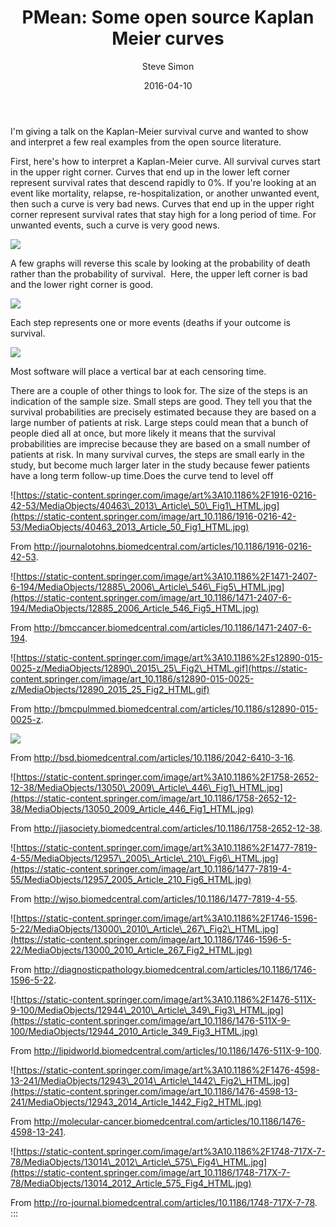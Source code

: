 ﻿---
title: "PMean: Some open source Kaplan Meier curves"
author: "Steve Simon"
source: "http://blog.pmean.com/open-source-km/"
date: "2016-04-10"
category: Blog post
tags: Survival analysis
output: html_document
---

I'm giving a talk on the Kaplan-Meier survival curve and wanted to show
and interpret a few real examples from the open source
literature.

<!---More--->

First, here's how to interpret a Kaplan-Meier curve. All survival curves
start in the upper right corner. Curves that end up in the lower left
corner represent survival rates that descend rapidly to 0%. If you're
looking at an event like mortality, relapse, re-hospitalization, or
another unwanted event, then such a curve is very bad news. Curves that
end up in the upper right corner represent survival rates that stay high
for a long period of time. For unwanted events, such a curve is very
good news.

![](../../../images/open-source-km01.bmp)



A few graphs will reverse this scale by looking at the probability of
death rather than the probability of survival.  Here, the upper left
corner is bad and the lower right corner is good.

![](../../../images/open-source-km02.bmp)



Each step represents one or more events (deaths if your outcome is
survival.

![](../../../images/open-source-km03.bmp)



Most software will place a vertical bar at each censoring time.

There are a couple of other things to look for. The size of the steps is
an indication of the sample size. Small steps are good. They tell you
that the survival probabilities are precisely estimated because they are
based on a large number of patients at risk. Large steps could mean that
a bunch of people died all at once, but more likely it means that the
survival probabilities are imprecise because they are based on a small
number of patients at risk. In many survival curves, the steps are small
early in the study, but become much larger later in the study because
fewer patients have a long term follow-up time.Does the curve tend to
level off

![https://static-content.springer.com/image/art%3A10.1186%2F1916-0216-42-53/MediaObjects/40463\_2013\_Article\_50\_Fig1\_HTML.jpg](https://static-content.springer.com/image/art_10.1186/1916-0216-42-53/MediaObjects/40463_2013_Article_50_Fig1_HTML.jpg)

From
<http://journalotohns.biomedcentral.com/articles/10.1186/1916-0216-42-53>.

![https://static-content.springer.com/image/art%3A10.1186%2F1471-2407-6-194/MediaObjects/12885\_2006\_Article\_546\_Fig5\_HTML.jpg](https://static-content.springer.com/image/art_10.1186/1471-2407-6-194/MediaObjects/12885_2006_Article_546_Fig5_HTML.jpg)

From
<http://bmccancer.biomedcentral.com/articles/10.1186/1471-2407-6-194>.

![https://static-content.springer.com/image/art%3A10.1186%2Fs12890-015-0025-z/MediaObjects/12890\_2015\_25\_Fig2\_HTML.gif](https://static-content.springer.com/image/art_10.1186/s12890-015-0025-z/MediaObjects/12890_2015_25_Fig2_HTML.gif)

From
<http://bmcpulmmed.biomedcentral.com/articles/10.1186/s12890-015-0025-z>.

![](https://media.springernature.com/full/springer-static/image/art%3A10.1186%2F2042-6410-3-16/MediaObjects/13293_2012_Article_35_Fig2_HTML.jpg)

From <http://bsd.biomedcentral.com/articles/10.1186/2042-6410-3-16>.

![https://static-content.springer.com/image/art%3A10.1186%2F1758-2652-12-38/MediaObjects/13050\_2009\_Article\_446\_Fig1\_HTML.jpg](https://static-content.springer.com/image/art_10.1186/1758-2652-12-38/MediaObjects/13050_2009_Article_446_Fig1_HTML.jpg)

From
<http://jiasociety.biomedcentral.com/articles/10.1186/1758-2652-12-38>.

![https://static-content.springer.com/image/art%3A10.1186%2F1477-7819-4-55/MediaObjects/12957\_2005\_Article\_210\_Fig6\_HTML.jpg](https://static-content.springer.com/image/art_10.1186/1477-7819-4-55/MediaObjects/12957_2005_Article_210_Fig6_HTML.jpg)

From <http://wjso.biomedcentral.com/articles/10.1186/1477-7819-4-55>.

![https://static-content.springer.com/image/art%3A10.1186%2F1746-1596-5-22/MediaObjects/13000\_2010\_Article\_267\_Fig2\_HTML.jpg](https://static-content.springer.com/image/art_10.1186/1746-1596-5-22/MediaObjects/13000_2010_Article_267_Fig2_HTML.jpg)

From
<http://diagnosticpathology.biomedcentral.com/articles/10.1186/1746-1596-5-22>.

![https://static-content.springer.com/image/art%3A10.1186%2F1476-511X-9-100/MediaObjects/12944\_2010\_Article\_349\_Fig3\_HTML.jpg](https://static-content.springer.com/image/art_10.1186/1476-511X-9-100/MediaObjects/12944_2010_Article_349_Fig3_HTML.jpg)

From
<http://lipidworld.biomedcentral.com/articles/10.1186/1476-511X-9-100>.

![https://static-content.springer.com/image/art%3A10.1186%2F1476-4598-13-241/MediaObjects/12943\_2014\_Article\_1442\_Fig2\_HTML.jpg](https://static-content.springer.com/image/art_10.1186/1476-4598-13-241/MediaObjects/12943_2014_Article_1442_Fig2_HTML.jpg)

From
<http://molecular-cancer.biomedcentral.com/articles/10.1186/1476-4598-13-241>.

![https://static-content.springer.com/image/art%3A10.1186%2F1748-717X-7-78/MediaObjects/13014\_2012\_Article\_575\_Fig4\_HTML.jpg](https://static-content.springer.com/image/art_10.1186/1748-717X-7-78/MediaObjects/13014_2012_Article_575_Fig4_HTML.jpg)

From
<http://ro-journal.biomedcentral.com/articles/10.1186/1748-717X-7-78>.
:::

